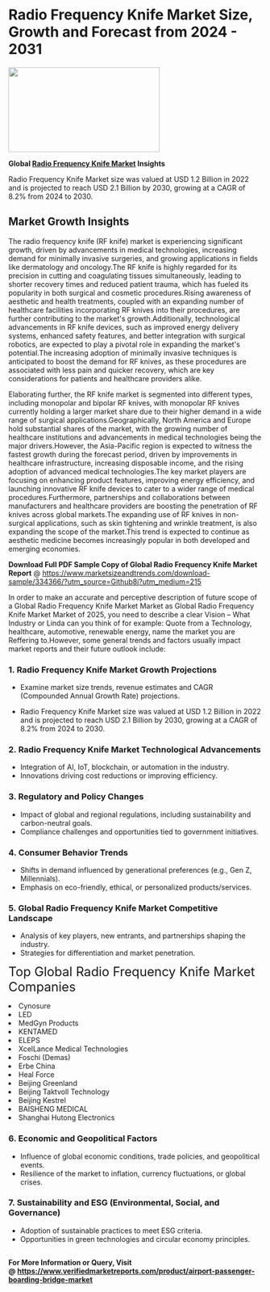 <H1>Radio Frequency Knife Market Size, Growth and Forecast from 2024 - 2031</H1><img class="aligncenter size-medium wp-image-584254" src="https://thirdeyenews.in/wp-content/uploads/2024/09/Global-Market-Research-300x168.jpeg" alt="" width="300" height="168" /><p><strong>Global&nbsp;<a href="https://www.marketsizeandtrends.com/download-sample/334366/?utm_source=Github8j?utm_medium=215">Radio Frequency Knife Market</a> Insights</strong></p><p>Radio Frequency Knife Market size was valued at USD 1.2 Billion in 2022 and is projected to reach USD 2.1 Billion by 2030, growing at a CAGR of 8.2% from 2024 to 2030.</p><p><h2>Market Growth Insights</h2> <p>The radio frequency knife (RF knife) market is experiencing significant growth, driven by advancements in medical technologies, increasing demand for minimally invasive surgeries, and growing applications in fields like dermatology and oncology.The RF knife is highly regarded for its precision in cutting and coagulating tissues simultaneously, leading to shorter recovery times and reduced patient trauma, which has fueled its popularity in both surgical and cosmetic procedures.Rising awareness of aesthetic and health treatments, coupled with an expanding number of healthcare facilities incorporating RF knives into their procedures, are further contributing to the market's growth.Additionally, technological advancements in RF knife devices, such as improved energy delivery systems, enhanced safety features, and better integration with surgical robotics, are expected to play a pivotal role in expanding the market's potential.The increasing adoption of minimally invasive techniques is anticipated to boost the demand for RF knives, as these procedures are associated with less pain and quicker recovery, which are key considerations for patients and healthcare providers alike.</p> <p>Elaborating further, the RF knife market is segmented into different types, including monopolar and bipolar RF knives, with monopolar RF knives currently holding a larger market share due to their higher demand in a wide range of surgical applications.Geographically, North America and Europe hold substantial shares of the market, with the growing number of healthcare institutions and advancements in medical technologies being the major drivers.However, the Asia-Pacific region is expected to witness the fastest growth during the forecast period, driven by improvements in healthcare infrastructure, increasing disposable income, and the rising adoption of advanced medical technologies.The key market players are focusing on enhancing product features, improving energy efficiency, and launching innovative RF knife devices to cater to a wider range of medical procedures.Furthermore, partnerships and collaborations between manufacturers and healthcare providers are boosting the penetration of RF knives across global markets.The expanding use of RF knives in non-surgical applications, such as skin tightening and wrinkle treatment, is also expanding the scope of the market.This trend is expected to continue as aesthetic medicine becomes increasingly popular in both developed and emerging economies.</p> <p><span class=""><strong>Download Full PDF Sample Copy of Global Radio Frequency Knife Market Report</strong> @ <a href="https://www.marketsizeandtrends.com/download-sample/334366/?utm_source=Github8j?utm_medium=215" target="_blank">https://www.marketsizeandtrends.com/download-sample/334366/?utm_source=Github8j?utm_medium=215</a></span></p><p>In order to make an accurate and perceptive description of future scope of a Global&nbsp;Radio Frequency Knife Market Market as Global&nbsp;Radio Frequency Knife Market Market of 2025, you need to describe a clear Vision &ndash; What Industry or Linda can you think of for example: Quote from a Technology, healthcare, automotive, renewable energy, name the market you are Reffering to.However, some general trends and factors usually impact market reports and their future outlook include:</p><h3>1.&nbsp;<strong>Radio Frequency Knife Market Growth Projections</strong></h3><ul><li>Examine market size trends, revenue estimates and CAGR (Compounded Annual Growth Rate) projections.</li><li><p>Radio Frequency Knife Market size was valued at USD 1.2 Billion in 2022 and is projected to reach USD 2.1 Billion by 2030, growing at a CAGR of 8.2% from 2024 to 2030.</p></li></ul><h3>2.&nbsp;<strong>Radio Frequency Knife Market Technological Advancements</strong></h3><ul><li>Integration of AI, IoT, blockchain, or automation in the industry.</li><li>Innovations driving cost reductions or improving efficiency.</li></ul><h3>3.&nbsp;<strong>Regulatory and Policy Changes</strong></h3><ul><li>Impact of global and regional regulations, including sustainability and carbon-neutral goals.</li><li>Compliance challenges and opportunities tied to government initiatives.</li></ul><h3>4.&nbsp;<strong>Consumer Behavior Trends</strong></h3><ul><li>Shifts in demand influenced by generational preferences (e.g., Gen Z, Millennials).</li><li>Emphasis on eco-friendly, ethical, or personalized products/services.</li></ul><h3>5.&nbsp;<strong>Global Radio Frequency Knife Market Competitive Landscape</strong></h3><ul><li>Analysis of key players, new entrants, and partnerships shaping the industry.</li><li>Strategies for differentiation and market penetration.</li></ul><p data-pm-slice="1 1 []"><span style="color: inherit; font-family: inherit; font-size: 25px;">Top Global Radio Frequency Knife Market Companies</span></p><div class="" data-test-id=""><p><li>Cynosure</li><li> LED</li><li> MedGyn Products</li><li> KENTAMED</li><li> ELEPS</li><li> XcelLance Medical Technologies</li><li> Foschi (Demas)</li><li> Erbe China</li><li> Heal Force</li><li> Beijing Greenland</li><li> Beijing Taktvoll Technology</li><li> Beijing Kestrel</li><li> BAISHENG MEDICAL</li><li> Shanghai Hutong Electronics</li></p></div><h3>6.&nbsp;<strong>Economic and Geopolitical Factors</strong></h3><ul><li>Influence of global economic conditions, trade policies, and geopolitical events.</li><li>Resilience of the market to inflation, currency fluctuations, or global crises.</li></ul><h3>7.&nbsp;<strong>Sustainability and ESG (Environmental, Social, and Governance)</strong></h3><ul><li>Adoption of sustainable practices to meet ESG criteria.</li><li>Opportunities in green technologies and circular economy principles.</li></ul><h2><strong style="font-size: 14px;">For More Information or Query, Visit @&nbsp;</strong><a style="background-color: #ffffff; font-size: 14px;" href="https://www.marketsizeandtrends.com/report/radio-frequency-knife-market/" target="_blank">https://www.verifiedmarketreports.com/product/airport-passenger-boarding-bridge-market</a></h2>